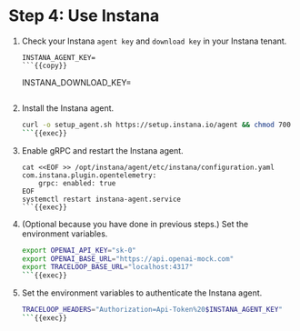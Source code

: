 # Step 4: Use Instana

1. Check your Instana `agent key` and `download key` in your Instana tenant.

    ```
    INSTANA_AGENT_KEY=
    ```{{copy}}

    ```

    INSTANA_DOWNLOAD_KEY=
    ```{{copy}}

1. Install the Instana agent.

    ```bash
    curl -o setup_agent.sh https://setup.instana.io/agent && chmod 700 ./setup_agent.sh && sudo ./setup_agent.sh -a $INSTANA_AGENT_KEY -d $INSTANA_DOWNLOAD_KEY -t dynamic -e ingress-coral-saas.instana.io:443 -y -s
    ```{{exec}}

1. Enable gRPC and restart the Instana agent.

    ```
    cat <<EOF >> /opt/instana/agent/etc/instana/configuration.yaml
    com.instana.plugin.opentelemetry:
        grpc: enabled: true
    EOF
    systemctl restart instana-agent.service
    ```{{exec}}

1. (Optional because you have done in previous steps.) Set the environment variables.

    ```bash
    export OPENAI_API_KEY="sk-0"
    export OPENAI_BASE_URL="https://api.openai-mock.com"
    export TRACELOOP_BASE_URL="localhost:4317"
    ```{{exec}}

1. Set the environment variables to authenticate the Instana agent.

    ```bash
    TRACELOOP_HEADERS="Authorization=Api-Token%20$INSTANA_AGENT_KEY"
    ```{{exec}}
